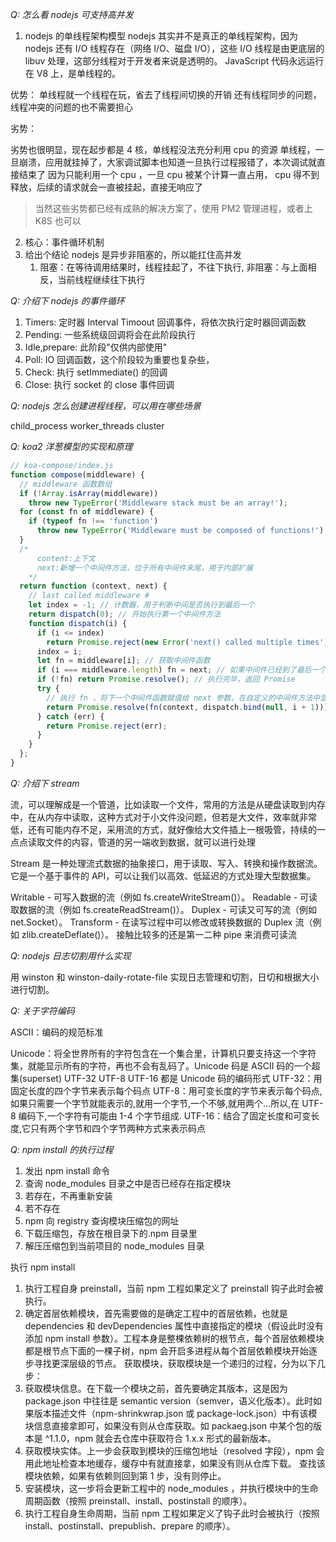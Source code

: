 _Q: 怎么看 nodejs 可支持高并发_

1.  nodejs 的单线程架构模型
    nodejs 其实并不是真正的单线程架构，因为 nodejs 还有 I/O 线程存在（网络 I/O、磁盘 I/O），这些 I/O 线程是由更底层的 libuv 处理，这部分线程对于开发者来说是透明的。 JavaScript 代码永远运行在 V8 上，是单线程的。

优势：
单线程就一个线程在玩，省去了线程间切换的开销
还有线程同步的问题，线程冲突的问题的也不需要担心

劣势：

劣势也很明显，现在起步都是 4 核，单线程没法充分利用 cpu 的资源
单线程，一旦崩溃，应用就挂掉了，大家调试脚本也知道一旦执行过程报错了，本次调试就直接结束了
因为只能利用一个 cpu ，一旦 cpu 被某个计算一直占用， cpu 得不到释放，后续的请求就会一直被挂起，直接无响应了

> 当然这些劣势都已经有成熟的解决方案了，使用 PM2 管理进程，或者上 K8S 也可以

2. 核心：事件循环机制
3. 给出个结论 nodejs 是异步非阻塞的，所以能扛住高并发
   1. 阻塞：在等待调用结果时，线程挂起了，不往下执行, 非阻塞：与上面相反，当前线程继续往下执行

_Q: 介绍下 nodejs 的事件循环_

1. Timers: 定时器 Interval Timoout 回调事件，将依次执行定时器回调函数
2. Pending: 一些系统级回调将会在此阶段执行
3. Idle,prepare: 此阶段"仅供内部使用"
4. Poll: IO 回调函数，这个阶段较为重要也复杂些，
5. Check: 执行 setImmediate() 的回调
6. Close: 执行 socket 的 close 事件回调

_Q: nodejs 怎么创建进程线程，可以用在哪些场景_

child_process worker_threads cluster

_Q: koa2 洋葱模型的实现和原理_

```js
// koa-compose/index.js
function compose(middleware) {
  // middleware 函数数组
  if (!Array.isArray(middleware))
    throw new TypeError('Middleware stack must be an array!');
  for (const fn of middleware) {
    if (typeof fn !== 'function')
      throw new TypeError('Middleware must be composed of functions!');
  }
  /*
      content:上下文  
      next:新增一个中间件方法，位于所有中间件末尾，用于内部扩展
    */
  return function (context, next) {
    // last called middleware #
    let index = -1; // 计数器，用于判断中间是否执行到最后一个
    return dispatch(0); // 开始执行第一个中间件方法
    function dispatch(i) {
      if (i <= index)
        return Promise.reject(new Error('next() called multiple times'));
      index = i;
      let fn = middleware[i]; // 获取中间件函数
      if (i === middleware.length) fn = next; // 如果中间件已经到了最后一个，执行内部扩展的中间件
      if (!fn) return Promise.resolve(); // 执行完毕，返回 Promise
      try {
        // 执行 fn ，将下一个中间件函数赋值给 next 参数，在自定义的中间件方法中显示的调用 next 函数，中间件函数就可串联起来了
        return Promise.resolve(fn(context, dispatch.bind(null, i + 1)));
      } catch (err) {
        return Promise.reject(err);
      }
    }
  };
}
```

_Q: 介绍下 stream_

流，可以理解成是一个管道，比如读取一个文件，常用的方法是从硬盘读取到内存中，在从内存中读取，这种方式对于小文件没问题，但若是大文件，效率就非常低，还有可能内存不足，采用流的方式，就好像给大文件插上一根吸管，持续的一点点读取文件的内容，管道的另一端收到数据，就可以进行处理

Stream 是一种处理流式数据的抽象接口，用于读取、写入、转换和操作数据流。它是一个基于事件的 API，可以让我们以高效、低延迟的方式处理大型数据集。

Writable - 可写入数据的流（例如 fs.createWriteStream()）。
Readable - 可读取数据的流（例如 fs.createReadStream()）。
Duplex - 可读又可写的流（例如 net.Socket）。
Transform - 在读写过程中可以修改或转换数据的 Duplex 流（例如 zlib.createDeflate()）。
接触比较多的还是第一二种
pipe 来消费可读流

_Q: nodejs 日志切割用什么实现_

用 winston 和 winston-daily-rotate-file 实现日志管理和切割，日切和根据大小进行切割。

_Q: 关于字符编码_

ASCII：编码的规范标准

Unicode：将全世界所有的字符包含在一个集合里，计算机只要支持这一个字符集，就能显示所有的字符，再也不会有乱码了。Unicode 码是 ASCII 码的一个超集(superset)
UTF-32 UTF-8 UTF-16 都是 Unicode 码的编码形式
UTF-32：用固定长度的四个字节来表示每个码点
UTF-8：用可变长度的字节来表示每个码点,如果只需要一个字节就能表示的,就用一个字节,一个不够,就用两个…所以,在 UTF-8 编码下,一个字符有可能由 1-4 个字节组成.
UTF-16：结合了固定长度和可变长度,它只有两个字节和四个字节两种方式来表示码点

_Q: npm install 的执行过程_

1. 发出 npm install 命令
2. 查询 node_modules 目录之中是否已经存在指定模块
3. 若存在，不再重新安装
4. 若不存在
5. npm 向 registry 查询模块压缩包的网址
6. 下载压缩包，存放在根目录下的.npm 目录里
7. 解压压缩包到当前项目的 node_modules 目录

执行 npm install

1. 执行工程自身 preinstall，当前 npm 工程如果定义了 preinstall 钩子此时会被执行。
2. 确定首层依赖模块，首先需要做的是确定工程中的首层依赖，也就是 dependencies 和 devDependencies 属性中直接指定的模块（假设此时没有添加 npm install 参数）。工程本身是整棵依赖树的根节点，每个首层依赖模块都是根节点下面的一棵子树，npm 会开启多进程从每个首层依赖模块开始逐步寻找更深层级的节点。
   获取模块，获取模块是一个递归的过程，分为以下几步：
3. 获取模块信息。在下载一个模块之前，首先要确定其版本，这是因为 package.json 中往往是 semantic version（semver，语义化版本）。此时如果版本描述文件（npm-shrinkwrap.json 或 package-lock.json）中有该模块信息直接拿即可，如果没有则从仓库获取。如 packaeg.json 中某个包的版本是 ^1.1.0，npm 就会去仓库中获取符合 1.x.x 形式的最新版本。
4. 获取模块实体。上一步会获取到模块的压缩包地址（resolved 字段），npm 会用此地址检查本地缓存，缓存中有就直接拿，如果没有则从仓库下载。
   查找该模块依赖，如果有依赖则回到第 1 步，没有则停止。
5. 安装模块，这一步将会更新工程中的 node_modules ，并执行模块中的生命周期函数（按照 preinstall、install、postinstall 的顺序）。
6. 执行工程自身生命周期，当前 npm 工程如果定义了钩子此时会被执行（按照 install、postinstall、prepublish、prepare 的顺序）。
